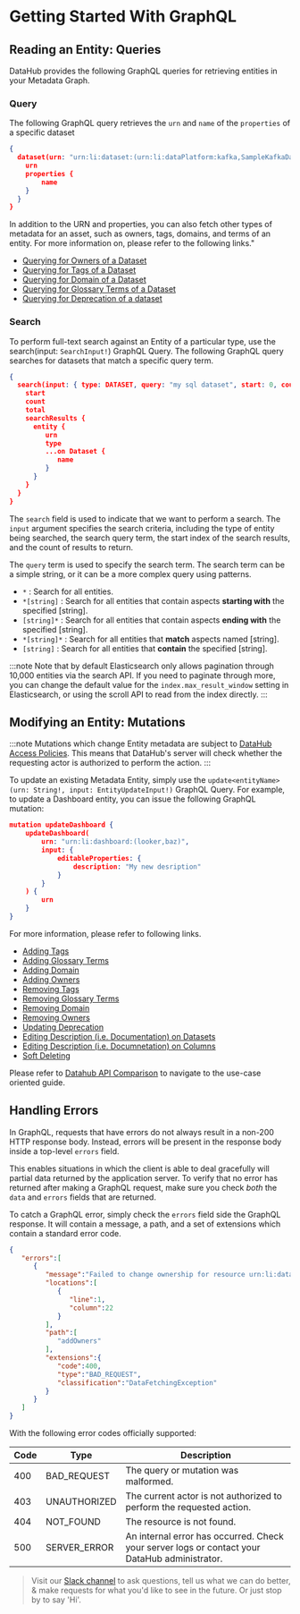 # Getting Started With GraphQL

## Reading an Entity: Queries

DataHub provides the following GraphQL queries for retrieving entities in your Metadata Graph.


### Query

The following GraphQL query retrieves the `urn` and `name` of the `properties` of a specific dataset

```json
{
  dataset(urn: "urn:li:dataset:(urn:li:dataPlatform:kafka,SampleKafkaDataset,PROD)") {
    urn
    properties {
        name
    }
  }
}
```

In addition to the URN and properties, you can also fetch other types of metadata for an asset, such as owners, tags, domains, and terms of an entity.
For more information on, please refer to the following links."

  * [Querying for Owners of a Dataset]()
  * [Querying for Tags of a Dataset]()
  * [Querying for Domain of a Dataset]()
  * [Querying for Glossary Terms of a Dataset]()
  * [Querying for Deprecation of a dataset]()

### Search

To perform full-text search against an Entity of a particular type, use the search(input: `SearchInput!`) GraphQL Query.
The following GraphQL query searches for datasets that match a specific query term.
```json
{
  search(input: { type: DATASET, query: "my sql dataset", start: 0, count: 10 }) {
    start
    count
    total
    searchResults {
      entity {
         urn
         type
         ...on Dataset {
            name
         }
      }
    }
  }
}
```

The `search` field is used to indicate that we want to perform a search. 
The `input` argument specifies the search criteria, including the type of entity being searched, the search query term, the start index of the search results, and the count of results to return.

The `query` term is used to specify the search term. 
The search term can be a simple string, or it can be a more complex query using patterns.

* `*` : Search for all entities.
* `*[string]` : Search for all entities that contain aspects **starting with** the specified \[string\].
* `[string]*` : Search for all entities that contain aspects **ending with** the specified \[string\].
* `*[string]*` : Search for all entities that **match** aspects named \[string\].
* `[string]` : Search for all entities that **contain** the specified \[string\].

:::note 
Note that by default Elasticsearch only allows pagination through 10,000 entities via the search API. 
If you need to paginate through more, you can change the default value for the `index.max_result_window` setting in Elasticsearch, or using the scroll API to read from the index directly.
:::


## Modifying an Entity: Mutations

:::note
 Mutations which change Entity metadata are subject to [DataHub Access Policies](../../authorization/policies.md). 
This means that DataHub's server will check whether the requesting actor is authorized to perform the action. 
:::  

To update an existing Metadata Entity, simply use the `update<entityName>(urn: String!, input: EntityUpdateInput!)` GraphQL Query.
For example, to update a Dashboard entity, you can issue the following GraphQL mutation:

```json
mutation updateDashboard {
    updateDashboard(
        urn: "urn:li:dashboard:(looker,baz)",
        input: {
            editableProperties: {
                description: "My new desription"
            }
        }
    ) {
        urn
    }
}
```

For more information, please refer to following links. 

* [Adding Tags](/docs/api/tutorials/adding-tags.md)
* [Adding Glossary Terms](/docs/api/tutorials/adding-terms.md)
* [Adding Domain]()
* [Adding Owners](/docs/api/tutorials/adding-ownerships.md)
* [Removing Tags]()
* [Removing Glossary Terms]()
* [Removing Domain]()
* [Removing Owners]()
* [Updating Deprecation]()
* [Editing Description (i.e. Documentation) on Datasets](/docs/api/tutorials/adding-dataset-description.md)
* [Editing Description (i.e. Documnetation) on Columns](/docs/api/tutorials/adding-column-description.md)
* [Soft Deleting](https://datahubproject.io/docs/api/tutorials/deleting-entities-by-urn)

Please refer to [Datahub API Comparison](/docs/api/datahub-apis.md#datahub-api-comparison) to navigate to the use-case oriented guide. 


## Handling Errors

In GraphQL, requests that have errors do not always result in a non-200 HTTP response body. Instead, errors will be
present in the response body inside a top-level `errors` field. 

This enables situations in which the client is able to deal gracefully will partial data returned by the application server.
To verify that no error has returned after making a GraphQL request, make sure you check *both* the `data` and `errors` fields that are returned. 

To catch a GraphQL error, simply check the `errors` field side the GraphQL response. It will contain a message, a path, and a set of extensions
which contain a standard error code. 

```json
{
   "errors":[
      {
         "message":"Failed to change ownership for resource urn:li:dataFlow:(airflow,dag_abc,PROD). Expected a corp user urn.",
         "locations":[
            {
               "line":1,
               "column":22
            }
         ],
         "path":[
            "addOwners"
         ],
         "extensions":{
            "code":400,
            "type":"BAD_REQUEST",
            "classification":"DataFetchingException"
         }
      }
   ]
}
```

With the following error codes officially supported:

| Code | Type         | Description                                                                                    |
|------|--------------|------------------------------------------------------------------------------------------------|
| 400  | BAD_REQUEST  | The query or mutation was malformed.                                                           |
| 403  | UNAUTHORIZED | The current actor is not authorized to perform the requested action.                           |
| 404  | NOT_FOUND    | The resource is not found.                                                                     |
| 500  | SERVER_ERROR | An internal error has occurred. Check your server logs or contact your DataHub administrator.  |


> Visit our [Slack channel](https://slack.datahubproject.io) to ask questions, tell us what we can do better, & make requests for what you'd like to see in the future. Or just
stop by to say 'Hi'. 
